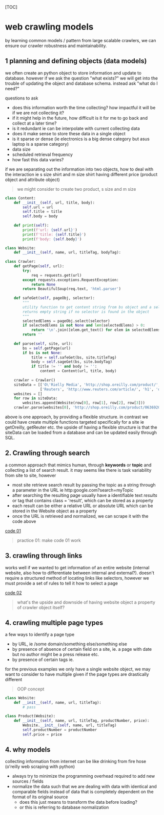 [TOC]

# web crawling models

by learning common models / pattern from large scalable crawlers, we can ensure our crawler robustness and maintainability.

## 1 planning and defining objects (data models)

we often create an python object to store information and update to database. however if we ask the question "what exists?" we will get into the trouble of updating the object and database schema. instead ask "what do I need?"

questions to ask

- does this information worth the time collecting? how impactful it will be if we are not collecting it?
- if it might help in the future, how difficult is it for me to go back and collect at a later time?
- is it redundant ie can be interpolate with current collecting data
- does it make sense to store these data in a single object
- is it sparse or dense (ie electronics is a big dense category but asus laptop is a sparse category)
- data size
- scheduled retrieval frequency
- how fast this data varies?

if we are separating out the information into two objects, how to deal with the interaction ie s size shirt and m size shirt having different price (product object and attribute object)

> we might consider to create two product, s size and m size

```python
class Content:
    def __init__(self, url, title, body):
        self.url = url
        self.title = title
        self.body = body
    
    def print(self):
        print(f'url: {self.url}')
        print(f'title: {self.title}')
        print(f'body: {self.body}')

class Website:
    def __init__(self, name, url, titleTag, bodyTag):
        
class Crawler:
    def getPage(self, url):
        try:
            req = requests.get(url)
        except requests.exceptions.RequestException:
            return None
        return BeautifulSoup(req.text, 'html.parser')
    
    def safeGet(self, pageObj, selector):
        """
        utility function to get content string from bs object and a selector
        returns empty string if no selector is found in the object 
        """
        selectedElems = pageObj.select(selector)
        if selectedElems is not None and len(selectedElems) > 0:
            return '\n'.join([elem.get_text() for elem in selectedElems])
        return ''
    
    def parse(self, site, url):
        bs = self.getPage(url)
        if bs is not None:
            title = self.safeGet(bs, site.titleTag)
            body = self.sageGet(bs, site.bodyTag)
            if title != '' and body != '':
                content = Content(url, title, body)
    
    crawler = Crawler()
    siteData = [['O\'Rielly Media', 'http://shop.oreilly.com/product/', 'h1', 'section#product-description'],
                ['Reuters', 'http://www.reuters.com/article/', 'h1', 'div.StandardArticleBody_body_1gnLA']]
    websites = []
    for row in siteData:
        websites.append(Website(row[0], row[1], row[2], row[3]))
    crawler.parse(websites[0], 'http://shop.oreilly.com/product/0636920028154.do')
```

above is one approach, by providing a flexible structure. in contrast we could have create multiple functions targeted specifically for a site ie getOreilly, getReuter etc. the upside of having a flexible structure is that the siteData can be loaded from a database and can be updated easily through SQL.

## 2. Crawling through search

a common approach that mimics human, through **keywords** or **topic** and collecting a list of search result. it may seems like there is task variability from site to site, however

- most site retrieve search result by passing the topic as a string through a parameter in the URL ie http:google.com?search=myTopic
- after searching the resulting page usually have a identifiable text *results* or tag that contains class = 'result', which can be stored as a property 
- each result can be either a relative URL or absolute URL which can be stored in the Website object as a property
- once the URL is retrieved and normalized, we can scrape it with the code above

[code 01](./crawl_through_search.py)

> practice 01: make code 01 work

## 3. crawling through links

works well if we wanted to get information of an entire website (internal website, also how to differentiate between internal and external?). doesn't require a structured method of locating links like selectors, however we must provide a set of rules to tell it how to select a page

[code 02](.\crawling_through_links.py)

> what's the upside and downside of having website object a property of crawler object itself?

## 4. crawling multiple page types

a few ways to identify a page type

- by URL, ie /some domain/something else/something else
- by presence of absence of certain field on a site, ie. a page with date but no author might be a press release etc.
- by presence of certain tags ie. <div id='something else'>

for the previous examples we only have a single website object, we may want to consider to have multiple given if the page types are drastically different

> OOP concept

``````python
class Website:
    def __init__(self, name, url, titleTag):
        # pass

class Product(Website):
    def __init__(self, name, url, titleTag, productNumber, price):
        Website.__init__(self, name, url, titleTag)
        self.productNumber = productNumber
        self.price = price
``````

## 4. why models

collecting information from internet can be like drinking from fire hose (o'reilly web scraping with python)

- always try to minimize the programming overhead required to add new sources / fields
- normalize the data such that we are dealing with data with identical and comparable fields instead of data that is completely dependent on the format of its original source
  - does this just means to transform the data before loading?
  - or this is referring to database normalization